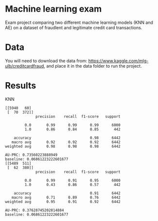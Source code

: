 # Machine learning exam
Exam project comparing two different machine learning models (KNN and AE) on a dataset of fraudlent and legitimate credit card transactions.

# Data
You will need to download the data from: https://www.kaggle.com/mlg-ulb/creditcardfraud, and place it in the data folder to run the project.

# Results
KNN
```
[[5940   60]
 [  70  372]]
              precision    recall  f1-score   support

         0.0       0.99      0.99      0.99      6000
         1.0       0.86      0.84      0.85       442

    accuracy                           0.98      6442
   macro avg       0.92      0.92      0.92      6442
weighted avg       0.98      0.98      0.98      6442

AU-PRC: 0.73560223888949
baseline: 0.06861223222601677
[[5489  511]
 [  62  380]]
              precision    recall  f1-score   support

         0.0       0.99      0.91      0.95      6000
         1.0       0.43      0.86      0.57       442

    accuracy                           0.91      6442
   macro avg       0.71      0.89      0.76      6442
weighted avg       0.95      0.91      0.92      6442

AU-PRC: 0.37628745202814884
baseline: 0.06861223222601677
```